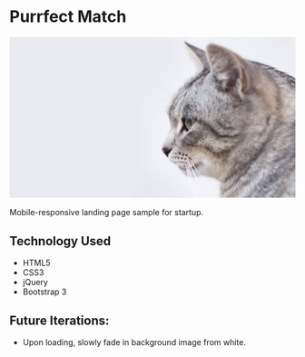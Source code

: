 # Purrfect Match

![Purrfect Match](https://github.com/toddcf/purrfect-match/blob/master/assets/img/mikhail-vasilyev-34524.jpg "Purrfect Match")

Mobile-responsive landing page sample for startup.

## Technology Used

- HTML5
- CSS3
- jQuery
- Bootstrap 3

## Future Iterations:

- Upon loading, slowly fade in background image from white.